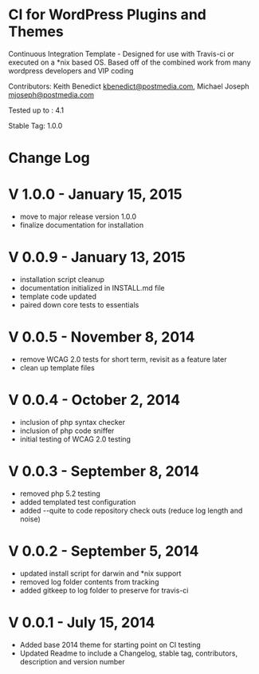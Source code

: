 CI for WordPress Plugins and Themes
==
Continuous Integration Template - Designed for use with Travis-ci or executed on a *nix based OS.
Based off of the combined work from many wordpress developers and VIP coding

Contributors: Keith Benedict <kbenedict@postmedia.com>, Michael Joseph <mjoseph@postmedia.com>

Tested up to : 4.1

Stable Tag: 1.0.0

Change Log
===========

V 1.0.0 - January 15, 2015
===========================
* move to major release version 1.0.0
* finalize documentation for installation

V 0.0.9 - January 13, 2015
===========================
* installation script cleanup
* documentation initialized in INSTALL.md file
* template code updated
* paired down core tests to essentials

V 0.0.5 - November 8, 2014
===========================
* remove WCAG 2.0 tests for short term, revisit as a feature later
* clean up template files


V 0.0.4 - October 2, 2014
===========================
* inclusion of php syntax checker
* inclusion of php code sniffer
* initial testing of WCAG 2.0 testing

V 0.0.3 - September 8, 2014
===========================
* removed php 5.2 testing
* added templated test configuration
* added --quite to code repository check outs (reduce log length and noise)

V 0.0.2 - September 5, 2014
===========================
* updated install script for darwin and *nix support
* removed log folder contents from tracking
* added gitkeep to log folder to preserve for travis-ci

V 0.0.1 - July 15, 2014
===========================
* Added base 2014 theme for starting point on CI testing
* Updated Readme to include a Changelog, stable tag, contributors, description and version number